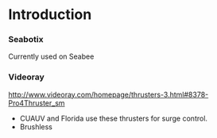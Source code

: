 # Introduction #


### Seabotix ###
Currently used on Seabee

### Videoray ###
http://www.videoray.com/homepage/thrusters-3.html#8378-Pro4Thruster_sm

  * CUAUV and Florida use these thrusters for surge control.
  * Brushless
